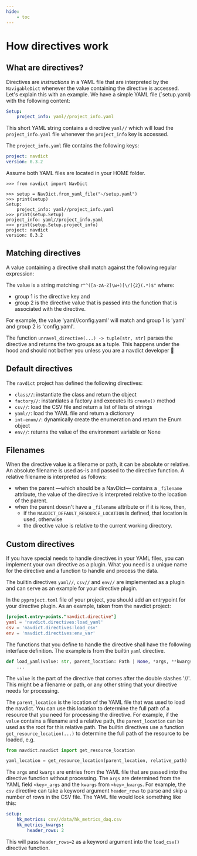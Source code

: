 ```yaml
---
hide:
    - toc
---
```


# How directives work

## What are directives?

Directives are _instructions_ in a YAML file that are interpreted by the 
`NavigableDict` whenever the value containing the directive is accessed. 
Let's explain this with an example. We have a simple YAML file (`setup.yaml) 
with the following content:

```yaml
Setup:
    project_info: yaml//project_info.yaml
```
This short YAML string contains a directive `yaml//` which will load the 
`project_info.yaml` file whenever the `project_info` key is accessed. 

The `project_info.yaml` file contains the following keys:

```yaml
project: navdict
version: 0.3.2
```
Assume both YAML files are located in your HOME folder.

```
>>> from navdict import NavDict

>>> setup = NavDict.from_yaml_file("~/setup.yaml")
>>> print(setup)
Setup:
    project_info: yaml//project_info.yaml
>>> print(setup.Setup)
project_info: yaml//project_info.yaml
>>> print(setup.Setup.project_info)
project: navdict
version: 0.3.2
```

## Matching directives

A value containing a directive shall match against the following regular 
expression:

The value is a string matching `r"^([a-zA-Z]\w+)[\/]{2}(.*)$"` where:

- group 1 is the directive key and 
- group 2 is the directive value that is passed into the function that is 
  associated with the directive.

For example, the value 'yaml//config.yaml' will match and group 1 is 'yaml' 
and group 2 is 'config.yaml'.

The function `unravel_directive(...) -> tuple[str, str]` parses the 
directive and returns the two groups as a tuple. This happens under the hood 
and should not bother you unless you are a navdict developer 🧐

## Default directives

The `navdict` project has defined the following directives:

* `class//`: instantiate the class and return the object
* `factory//`: instantiates a factory and executes its `create()` method
* `csv//`: load the CSV file and return a list of lists of strings
* `yaml//`: load the YAML file and return a dictionary
* `int-enum//`: dynamically create the enumeration and return the Enum object
* `env//`: returns the value of the environment variable or None

## Filenames

When the directive value is a filename or path, it can be absolute or 
relative. An absolute filename is used as-is and passed to the directive 
function. A relative filename is interpreted as follows:

- when the parent —which should be a NavDict— contains a `_filename` 
  attribute, the value of the directive is interpreted relative to the 
  location of the parent.
- when the parent doesn't have a `_filename` attribute or if it is `None`, 
  then,
    - if the `NAVDICT_DEFAULT_RESOURCE_LOCATION` is defined, that location is 
      used, otherwise
    - the directive value is relative to the current working directory.

## Custom directives

If you have special needs to handle directives in your YAML files, you can 
implement your own directive as a plugin. What you need is a unique name for 
the directive and a function to handle and process the data.

The builtin directives `yaml//`, `csv//` and `env//` are implemented as a plugin 
and 
can serve as an example for your directive plugin.

In the `pyproject.toml` file of your project, you should add an entrypoint 
for your directive plugin. As an example, taken from the navdict project:

```toml
[project.entry-points."navdict.directive"]
yaml = 'navdict.directives:load_yaml'
csv = 'navdict.directives:load_csv'
env = 'navdict.directives:env_var'
```

The functions that you define to handle the directive shall have the 
following interface definition. The example is from the builtin `yaml` 
directive.

```python
def load_yaml(value: str, parent_location: Path | None, *args, **kwargs):
    ...
```

The `value` is the part of the directive that comes after the double slashes 
'//'. This might be a filename or path, or any other string that your 
directive needs for processing. 

The `parent_location` is the location of the YAML file that was used to load 
the navdict. You can use this location to determine the full path of a 
resource that you need for processing the directive. For example, if the 
`value` contains a filename and a relative path, the `parent_location` can 
be used as the root for this relative path. The builtin directives use a 
function `get_resource_location(...)` to determine the full path of the 
resource to be loaded, e.g.

```python
from navdict.navdict import get_resource_location

yaml_location = get_resource_location(parent_location, relative_path)
```

The `args` and `kwargs` are entries from the YAML file that are passed into 
the directive function without processing. The `args` are determined from 
the YAML field `<key>_args` and the `kwargs` from `<key>_kwargs`. For 
example, the `csv` directive can take a keyword argument `header_rows` to 
parse and skip a number of rows in the CSV file. The YAML file would look 
something like this:

```yaml
setup:
    hk_metrics: csv//data/hk_metrics_daq.csv
    hk_metrics_kwargs:
        header_rows: 2
```

This will pass `header_rows=2` as a keyword argument into the `load_csv()` 
directive function.
